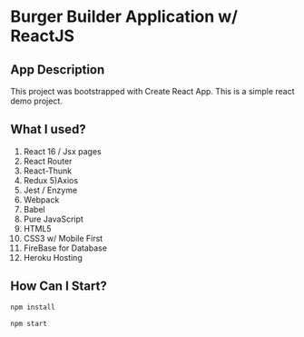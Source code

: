 # Burger Builder Application w/ ReactJS

## App Description
This project was bootstrapped with Create React App.
This is a simple react demo project.

## What I used?
1) React 16 / Jsx pages
2) React Router
3) React-Thunk
4) Redux
5)Axios
6) Jest / Enzyme
7) Webpack
8) Babel
9) Pure JavaScript
10) HTML5
11) CSS3 w/ Mobile First
12) FireBase for Database 
13) Heroku Hosting

## How Can I Start?
```bash
npm install
```
```bash
npm start
```



